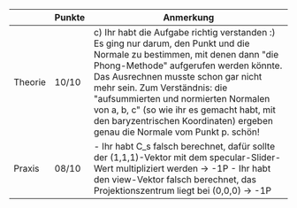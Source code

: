 |         | Punkte | Anmerkung                                                                                                                                                                                                                                                                                                                                                                                                       |
|---------|--------|-----------------------------------------------------------------------------------------------------------------------------------------------------------------------------------------------------------------------------------------------------------------------------------------------------------------------------------------------------------------------------------------------------------------|
| Theorie | 10/10  | c) Ihr habt die Aufgabe richtig verstanden :) Es ging nur darum, den Punkt und die Normale zu bestimmen, mit denen dann "die Phong-Methode" aufgerufen werden könnte. Das Ausrechnen musste schon gar nicht mehr sein. Zum Verständnis: die "aufsummierten und normierten Normalen von a, b, c" (so wie ihr es gemacht habt, mit den baryzentrischen Koordinaten) ergeben genau die Normale vom Punkt p. schön! |
| Praxis  | 08/10  | - Ihr habt C_s falsch berechnet, dafür sollte der (1,1,1)-Vektor mit dem specular-Slider-Wert multipliziert werden  -> -1P  - Ihr habt den view-Vektor falsch berechnet, das Projektionszentrum liegt bei (0,0,0) -> -1P                                                                                                                                                                                        |